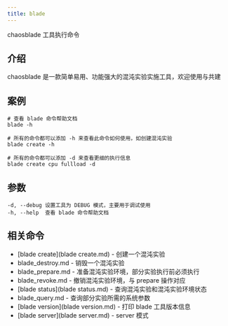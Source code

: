 ```yaml
---
title: blade
---
```


chaosblade 工具执行命令

## 介绍

chaosblade 是一款简单易用、功能强大的混沌实验实施工具，欢迎使用与共建

## 案例

```text
# 查看 blade 命令帮助文档
blade -h

# 所有的命令都可以添加 -h 来查看此命令如何使用，如创建混沌实验
blade create -h

# 所有的命令都可以添加 -d 来查看更细的执行信息
blade create cpu fullload -d
```

## 参数

```text
-d, --debug 设置工具为 DEBUG 模式，主要用于调试使用
-h, --help  查看 blade 命令帮助文档
```

## 相关命令

* [blade create](blade create.md)     - 创建一个混沌实验
* blade_destroy.md  - 销毁一个混沌实验
* blade_prepare.md  - 准备混沌实验环境，部分实验执行前必须执行
* blade_revoke.md   - 撤销混沌实验环境，与 prepare 操作对应
* [blade status](blade status.md)   - 查询混沌实验和混沌实验环境状态
* blade_query.md    - 查询部分实验所需的系统参数
* [blade version](blade version.md)  - 打印 blade 工具版本信息
* [blade server](blade server.md)     - server 模式
